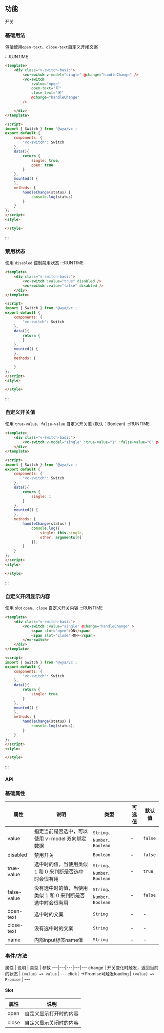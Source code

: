 ## 功能
开关

### 基础用法
包括使用`open-text`、`close-text`自定义开闭文案

:::RUNTIME
```html
<template>
	<div class="v-switch-basic">
		<vc-switch v-model="single" @change="handleChange" />
		<vc-switch
			:value="open"
			open-text="开"
			close-text="闭"
			@change="handleChange"
		/>

	</div>
</template>

<script>
import { Switch } from '@wya/vc';
export default {
	components: {
		"vc-switch": Switch
	},
	data(){
		return {
			single: true,
			open: true
		}
	},
	mounted() {
	},
	methods: {
		handleChange(status) {
			console.log(status)
		}
	}
};
</script>
<style>

</style>
```
:::

### 禁用状态

使用 `disabled` 控制禁用状态
:::RUNTIME
```html
<template>
	<div class="v-switch-basic">
		<vc-switch :value="true" disabled />
		<vc-switch :value="false" disabled />
	</div>
</template>

<script>
import { Switch } from '@wya/vc';
export default {
	components: {
		"vc-switch": Switch
	},
	data(){
		return {
		}
	},
	mounted() {
	},
	methods: {

	}
};
</script>
<style>

</style>
```
:::

### 自定义开关值

使用 `true-value`、`false-value` 自定义开关值 (默认：Boolean)
:::RUNTIME
```html
<template>
	<div class="v-switch-basic">
		<vc-switch v-model="single" :true-value="1" :false-value="0" @change="handleChange" />
	</div>
</template>

<script>
import { Switch } from '@wya/vc';
export default {
	components: {
		"vc-switch": Switch
	},
	data(){
		return {
			single: 1
		}
	},
	mounted() {
	},
	methods: {
		handleChange(status) {
			console.log({
				single: this.single,
				other: arguments[0]
			});
		}
	}
};
</script>
<style>

</style>
```
:::



### 自定义开闭显示内容

使用 slot `open`、`close` 自定义开关内容
:::RUNTIME
```html
<template>
	<div class="v-switch-basic">
		<vc-switch :value="single" @change="handleChange" >
			<span slot="open">ON</span>
			<span slot="close">OFF</span>
		</vc-switch>
	</div>
</template>

<script>
import { Switch } from '@wya/vc';
export default {
	components: {
		"vc-switch": Switch
	},
	data(){
		return {
			single: true
		}
	},
	mounted() {
	},
	methods: {
		handleChange(status) {
			console.log(status);
		}
	}
};
</script>
<style>

</style>
```
:::






### API

### 基础属性

属性 | 说明 | 类型 | 可选值 | 默认值
---|---|---|---|---
value | 指定当前是否选中，可以使用 v-model 双向绑定数据 | `String`、 `Number`、 `Boolean` | - | `false`
disabled | 禁用开关 | `Boolean` | - | `false`
true-value | 选中时的值，当使用类似 1 和 0 来判断是否选中时会很有用 | `String`、 `Number`、 `Boolean` | - | `true`
false-value | 没有选中时的值，当使用类似 1 和 0 来判断是否选中时会很有用 | `String`、`Number`、 `Boolean` | - | `false`
open-text | 选中时的文案 | `String` | - | -
close-text | 没有选中时的文案 | `String` | - | -
name | 内部input标签name值 | `String` | - | -

### 事件/方法

属性 | 说明 | 类型 | 参数
---|---|---|---|---
change | 开关变化时触发，返回当前的状态	 | `(value) => value` | ---
click | ->Promise可触发loading	 | `(value) => Promise` | ---

#### Slot

属性 | 说明
---|---
open | 自定义显示打开时的内容
close | 自定义显示关闭时的内容
